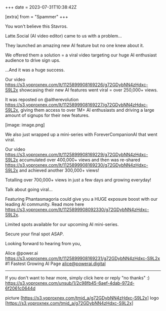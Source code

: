 +++
date = 2023-07-31T10:38:42Z

[extra]
from = "Spammer"
+++

You won't believe this Stavros. 

Latte.Social (AI video editor) came to us with a problem...

They launched an amazing new AI feature but no one knew about it.

We offered them a solution = a viral video targeting our huge AI enthusiast audience to drive sign ups.

...And it was a huge success.

Our video https://s3.yoproxnex.com/lt/1125899908169226/g72GDybNN4zHdxc-S9L2x showcasing their new AI features went viral = over 250,000+ views.

It was reposted on @aitherevolution https://s3.yoproxnex.com/lt/1125899908169227/g72GDybNN4zHdxc-S9L2x, giving them access to over 1M+ AI enthusiasts and driving a large amount of signups for their new features.

[image: image.png]

We also just wrapped up a mini-series with ForeverCompanionAI that went viral.

Our video https://s3.yoproxnex.com/lt/1125899908169229/g72GDybNN4zHdxc-S9L2x accumulated over 400,000+ views and then was re-shared https://s3.yoproxnex.com/lt/1125899908169230/g72GDybNN4zHdxc-S9L2x and achieved another 300,000+ views!

Totalling over 700,000+ views in just a few days and growing everyday! 

Talk about going viral...

Featuring Phantasmagoria could give you a HUGE exposure boost with our leading AI community. Read more here https://s3.yoproxnex.com/lt/1125899908092330/g72GDybNN4zHdxc-S9L2x.

Limited spots available for our upcoming AI mini-series.

Secure your final spot ASAP.

Looking forward to hearing from you,

Alice
@power.ai https://s3.yoproxnex.com/lt/1125899908169231/g72GDybNN4zHdxc-S9L2x
#1 Fastest Growing AI Page
alice@powerai.digital

---

If you don't want to hear more, simply click here or reply "no thanks" :) https://s3.yoproxnex.com/unsub/1/2c98fb45-6aef-4dab-972d-6f2061c0644d

picture [https://s3.yoproxnex.com/tmid_a/g72GDybNN4zHdxc-S9L2x] logo [https://s3.yoproxnex.com/tmid_a/g72GDybNN4zHdxc-S9L2x]
